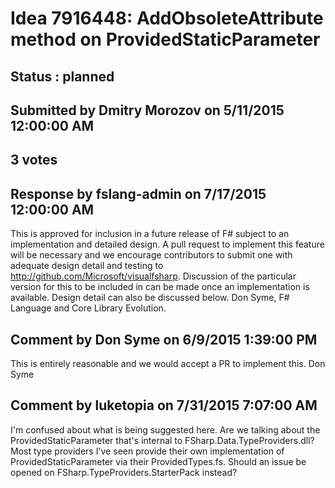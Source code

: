 # Idea 7916448: AddObsoleteAttribute method on ProvidedStaticParameter #

## Status : planned

## Submitted by Dmitry Morozov on 5/11/2015 12:00:00 AM

## 3 votes




## Response by fslang-admin on 7/17/2015 12:00:00 AM

This is approved for inclusion in a future release of F# subject to an implementation and detailed design. A pull request
to implement this feature will be necessary and we encourage contributors to submit one with adequate design detail and
testing to http://github.com/Microsoft/visualfsharp. Discussion of the particular version for this to be included in can
be made once an implementation is available.
Design detail can also be discussed below.
Don Syme, F# Language and Core Library Evolution.



## Comment by Don Syme on 6/9/2015 1:39:00 PM

This is entirely reasonable and we would accept a PR to implement this.
Don Syme

## Comment by luketopia on 7/31/2015 7:07:00 AM

I'm confused about what is being suggested here. Are we talking about the ProvidedStaticParameter that's internal to FSharp.Data.TypeProviders.dll? Most type providers I've seen provide their own implementation of ProvidedStaticParameter via their ProvidedTypes.fs. Should an issue be opened on FSharp.TypeProviders.StarterPack instead?

